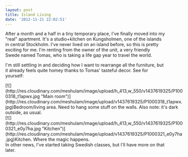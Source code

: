 ```yaml
---
layout: post
title: Island Living
date: '2012-11-21 22:02:51'
---
```



After a month and a half in a tiny temporary place, I've finally moved into my "real" apartment. It's a studio+kitchen on Kungsholmen, one of the islands in central Stockholm. I've never lived on an island before, so this is pretty exciting for me. I'm renting from the owner of the unit, a very friendly Swede named Tomas, who is taking a life gap year to travel the world.

I'm still settling in and deciding how I want to rearrange all the furniture, but it already feels quite homey thanks to Tomas' tasteful decor. See for yourself:

<div class="wp-caption aligncenter" id="attachment_852" style="width: 560px">[![](http://res.cloudinary.com/meshulam/image/upload/h_413,w_550/v1437619325/P1000318_t1apwx.jpg "Main room")](http://res.cloudinary.com/meshulam/image/upload/v1437619325/P1000318_t1apwx.jpg)Bedroom/living area. Need to hang some stuff on the walls. Also note: it's dark outside, as usual.

</div><div class="wp-caption aligncenter" id="attachment_853" style="width: 560px">[![](http://res.cloudinary.com/meshulam/image/upload/h_413,w_550/v1437619325/P1000321_e0y7ha.jpg "Kitchen")](http://res.cloudinary.com/meshulam/image/upload/v1437619325/P1000321_e0y7ha.jpg)Kitchen. Where the magic happens.

</div>In other news, I've started taking Swedish classes, but I'll have more on that later.



